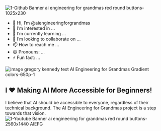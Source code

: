 ![1-Github Banner ai engineering for grandmas red round buttons-1025x230](https://github.com/user-attachments/assets/c04040bf-4307-47a1-8c3f-8fe1898f2921)


- 👋 Hi, I’m @aiengineeringforgrandmas
- 👀 I’m interested in ...
- 🌱 I’m currently learning ...
- 💞️ I’m looking to collaborate on ...
- 📫 How to reach me ...
- 😄 Pronouns: ...
- ⚡ Fun fact: ...

![image gregory kennedy text AI Engineering for Grandmas Gradient colors-650p-1](https://github.com/user-attachments/assets/ff2f2168-e350-4ff8-9891-4994676a19a5)

## I ❤️ Making AI More Accessible for Beginners! 
I believe that AI should be accessible to everyone, regardless of their technical background.  The AI Engineering for Grandmas project is a step towards that vision.![1-Youtube Banner ai engineering for grandmas red round buttons-2560x1440 AIEFG](https://github.com/user-attachments/assets/574ad13c-2727-4bf1-9d42-a90a9b3e4be4)

<!---
aiengineeringforgrandmas/aiengineeringforgrandmas is a ✨ special ✨ repository because its `README.md` (this file) appears on your GitHub profile.
You can click the Preview link to take a look at your changes.
--->


